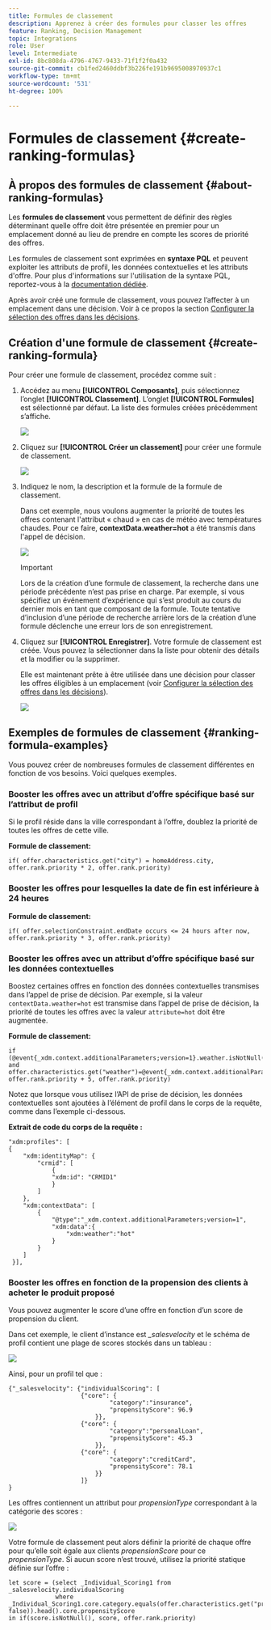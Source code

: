 ```yaml
---
title: Formules de classement
description: Apprenez à créer des formules pour classer les offres
feature: Ranking, Decision Management
topic: Integrations
role: User
level: Intermediate
exl-id: 8bc808da-4796-4767-9433-71f1f2f0a432
source-git-commit: cb1fed2460ddbf3b226fe191b9695008970937c1
workflow-type: tm+mt
source-wordcount: '531'
ht-degree: 100%

---
```


# Formules de classement {#create-ranking-formulas}

## À propos des formules de classement {#about-ranking-formulas}

Les **formules de classement** vous permettent de définir des règles déterminant quelle offre doit être présentée en premier pour un emplacement donné au lieu de prendre en compte les scores de priorité des offres.

Les formules de classement sont exprimées en **syntaxe PQL** et peuvent exploiter les attributs de profil, les données contextuelles et les attributs d&#39;offre. Pour plus d&#39;informations sur l&#39;utilisation de la syntaxe PQL, reportez-vous à la [documentation dédiée](https://experienceleague.adobe.com/docs/experience-platform/segmentation/pql/overview.html?lang=fr).

Après avoir créé une formule de classement, vous pouvez l’affecter à un emplacement dans une décision. Voir à ce propos la section [Configurer la sélection des offres dans les décisions](../offer-activities/configure-offer-selection.md).

## Création d&#39;une formule de classement {#create-ranking-formula}

Pour créer une formule de classement, procédez comme suit :

1. Accédez au menu **[!UICONTROL Composants]**, puis sélectionnez l’onglet **[!UICONTROL Classement]**. L’onglet **[!UICONTROL Formules]** est sélectionné par défaut. La liste des formules créées précédemment s’affiche.

   ![](../assets/rankings-list.png)

1. Cliquez sur **[!UICONTROL Créer un classement]** pour créer une formule de classement.

   ![](../assets/ranking-create-formula.png)

1. Indiquez le nom, la description et la formule de la formule de classement.

   Dans cet exemple, nous voulons augmenter la priorité de toutes les offres contenant l&#39;attribut « chaud » en cas de météo avec températures chaudes. Pour ce faire, **contextData.weather=hot** a été transmis dans l&#39;appel de décision.

   ![](../assets/ranking-syntax.png)

   >[!IMPORTANT]
   >
   >Lors de la création d’une formule de classement, la recherche dans une période précédente n’est pas prise en charge. Par exemple, si vous spécifiez un événement d’expérience qui s’est produit au cours du dernier mois en tant que composant de la formule. Toute tentative d’inclusion d’une période de recherche arrière lors de la création d’une formule déclenche une erreur lors de son enregistrement.

1. Cliquez sur **[!UICONTROL Enregistrer]**. Votre formule de classement est créée. Vous pouvez la sélectionner dans la liste pour obtenir des détails et la modifier ou la supprimer.

   Elle est maintenant prête à être utilisée dans une décision pour classer les offres éligibles à un emplacement (voir [Configurer la sélection des offres dans les décisions](../offer-activities/configure-offer-selection.md)).

   ![](../assets/ranking-formula-created.png)

## Exemples de formules de classement {#ranking-formula-examples}

Vous pouvez créer de nombreuses formules de classement différentes en fonction de vos besoins. Voici quelques exemples.

<!--
Boost by offer ID

Boost the priority of an offer with the offer ID *xcore:personalized-offer:13d213cd4cb328ec* by 5.

**Ranking formula:**

```
if( offer._id = "xcore:personalized-offer:13d213cd4cb328ec", offer.rank.priority + 5, offer.rank.priority)
```

Change the offer priority based on a certain profile attribute

Set the offer priority to 30 for offer *xcore:personalized-offer:13d213cd4cb328ec* if the user lives in the city of Bondi.

**Ranking formula:**

```
if( offer._id = "xcore:personalized-offer:13d213cd4cb328ec" and homeAddress.city.equals("Bondi", false), 30, offer.rank.priority)
```

Boost multiple offers by offer ID based on the presence of a profile's audience membership

Boost the priority of offers based on whether the user is a member of a priority audience, which is configured as an attribute in the offer.

**Ranking formula:**

```
if( segmentMembership.get("ups").get(offer.characteristics.get("prioritySegmentId")).status in (["realized","existing"]), offer.rank.priority + 10, offer.rank.priority)
```
-->

### Booster les offres avec un attribut d’offre spécifique basé sur l’attribut de profil

Si le profil réside dans la ville correspondant à l’offre, doublez la priorité de toutes les offres de cette ville.

**Formule de classement:**

```
if( offer.characteristics.get("city") = homeAddress.city, offer.rank.priority * 2, offer.rank.priority)
```

### Booster les offres pour lesquelles la date de fin est inférieure à 24 heures

**Formule de classement:**

```
if( offer.selectionConstraint.endDate occurs <= 24 hours after now, offer.rank.priority * 3, offer.rank.priority)
```

### Booster les offres avec un attribut d’offre spécifique basé sur les données contextuelles

Boostez certaines offres en fonction des données contextuelles transmises dans l’appel de prise de décision. Par exemple, si la valeur `contextData.weather=hot` est transmise dans l’appel de prise de décision, la priorité de toutes les offres avec la valeur `attribute=hot` doit être augmentée.

**Formule de classement:**

```
if (@event{_xdm.context.additionalParameters;version=1}.weather.isNotNull()
and offer.characteristics.get("weather")=@event{_xdm.context.additionalParameters;version=1}.weather, offer.rank.priority + 5, offer.rank.priority)
```

Notez que lorsque vous utilisez l’API de prise de décision, les données contextuelles sont ajoutées à l’élément de profil dans le corps de la requête, comme dans l’exemple ci-dessous.

**Extrait de code du corps de la requête :**

```
"xdm:profiles": [
{
    "xdm:identityMap": {
        "crmid": [
            {
            "xdm:id": "CRMID1"
            }
        ]
    },
    "xdm:contextData": [
        {
            "@type":"_xdm.context.additionalParameters;version=1",
            "xdm:data":{
                "xdm:weather":"hot"
            }
        }
    ]
 }],
```

### Booster les offres en fonction de la propension des clients à acheter le produit proposé

Vous pouvez augmenter le score d’une offre en fonction d’un score de propension du client.

Dans cet exemple, le client d’instance est *_salesvelocity* et le schéma de profil contient une plage de scores stockés dans un tableau :

![](../assets/ranking-example-schema.png)

Ainsi, pour un profil tel que :

```
{"_salesvelocity": {"individualScoring": [
                    {"core": {
                            "category":"insurance",
                            "propensityScore": 96.9
                        }},
                    {"core": {
                            "category":"personalLoan",
                            "propensityScore": 45.3
                        }},
                    {"core": {
                            "category":"creditCard",
                            "propensityScore": 78.1
                        }}
                    ]}
}
```

Les offres contiennent un attribut pour *propensionType* correspondant à la catégorie des scores :

![](../assets/ranking-example-propensityType.png)

Votre formule de classement peut alors définir la priorité de chaque offre pour qu’elle soit égale aux clients *propensionScore* pour ce *propensionType*. Si aucun score n’est trouvé, utilisez la priorité statique définie sur l’offre :

```
let score = (select _Individual_Scoring1 from _salesvelocity.individualScoring
             where _Individual_Scoring1.core.category.equals(offer.characteristics.get("propensityType"), false)).head().core.propensityScore
in if(score.isNotNull(), score, offer.rank.priority)
```
